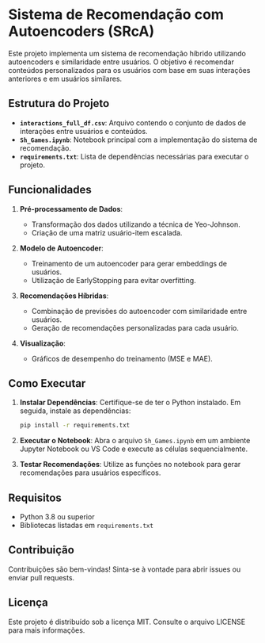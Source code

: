 # Sistema de Recomendação com Autoencoders (SRcA)

Este projeto implementa um sistema de recomendação híbrido utilizando autoencoders e similaridade entre usuários. O objetivo é recomendar conteúdos personalizados para os usuários com base em suas interações anteriores e em usuários similares.

## Estrutura do Projeto

- **`interactions_full_df.csv`**: Arquivo contendo o conjunto de dados de interações entre usuários e conteúdos.
- **`Sh_Games.ipynb`**: Notebook principal com a implementação do sistema de recomendação.
- **`requirements.txt`**: Lista de dependências necessárias para executar o projeto.

## Funcionalidades

1. **Pré-processamento de Dados**:
   - Transformação dos dados utilizando a técnica de Yeo-Johnson.
   - Criação de uma matriz usuário-item escalada.

2. **Modelo de Autoencoder**:
   - Treinamento de um autoencoder para gerar embeddings de usuários.
   - Utilização de EarlyStopping para evitar overfitting.

3. **Recomendações Híbridas**:
   - Combinação de previsões do autoencoder com similaridade entre usuários.
   - Geração de recomendações personalizadas para cada usuário.

4. **Visualização**:
   - Gráficos de desempenho do treinamento (MSE e MAE).

## Como Executar

1. **Instalar Dependências**:
   Certifique-se de ter o Python instalado. Em seguida, instale as dependências:
   ```bash
   pip install -r requirements.txt
   ```

2. **Executar o Notebook**:
   Abra o arquivo `Sh_Games.ipynb` em um ambiente Jupyter Notebook ou VS Code e execute as células sequencialmente.

3. **Testar Recomendações**:
   Utilize as funções no notebook para gerar recomendações para usuários específicos.

## Requisitos

- Python 3.8 ou superior
- Bibliotecas listadas em `requirements.txt`

## Contribuição

Contribuições são bem-vindas! Sinta-se à vontade para abrir issues ou enviar pull requests.

## Licença

Este projeto é distribuído sob a licença MIT. Consulte o arquivo LICENSE para mais informações.
